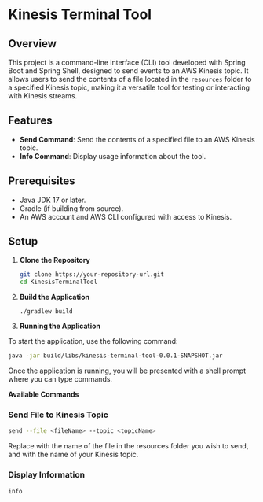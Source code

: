 # Kinesis Terminal Tool

## Overview

This project is a command-line interface (CLI) tool developed with Spring Boot and Spring Shell, designed to send events to an AWS Kinesis topic. It allows users to send the contents of a file located in the `resources` folder to a specified Kinesis topic, making it a versatile tool for testing or interacting with Kinesis streams.

## Features

- **Send Command**: Send the contents of a specified file to an AWS Kinesis topic.
- **Info Command**: Display usage information about the tool.

## Prerequisites

- Java JDK 17 or later.
- Gradle (if building from source).
- An AWS account and AWS CLI configured with access to Kinesis.

## Setup

1. **Clone the Repository**

   ```bash
   git clone https://your-repository-url.git
   cd KinesisTerminalTool

2. **Build the Application**
    ```
   ./gradlew build 
   ```
3. **Running the Application**

To start the application, use the following command:
```bash
java -jar build/libs/kinesis-terminal-tool-0.0.1-SNAPSHOT.jar
```
Once the application is running, you will be presented with a shell prompt where you can type commands.

**Available Commands**
### Send File to Kinesis Topic
```bash
send --file <fileName> --topic <topicName>
```
Replace <fileName> with the name of the file in the resources folder you wish to send, and <topicName> with the name of your Kinesis topic.

### Display Information
```bash
info
```


